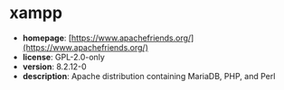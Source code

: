 # xampp

- **homepage**: [https://www.apachefriends.org/](https://www.apachefriends.org/)
- **license**: GPL-2.0-only
- **version**: 8.2.12-0
- **description**: Apache distribution containing MariaDB, PHP, and Perl

